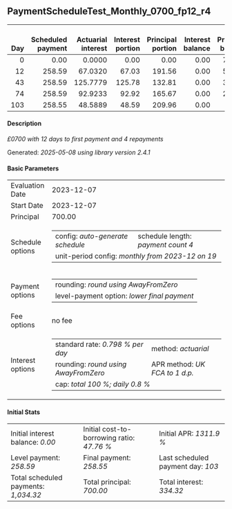 <h2>PaymentScheduleTest_Monthly_0700_fp12_r4</h2>
<table>
    <thead style="vertical-align: bottom;">
        <th style="text-align: right;">Day</th>
        <th style="text-align: right;">Scheduled payment</th>
        <th style="text-align: right;">Actuarial interest</th>
        <th style="text-align: right;">Interest portion</th>
        <th style="text-align: right;">Principal portion</th>
        <th style="text-align: right;">Interest balance</th>
        <th style="text-align: right;">Principal balance</th>
        <th style="text-align: right;">Total actuarial interest</th>
        <th style="text-align: right;">Total interest</th>
        <th style="text-align: right;">Total principal</th>
    </thead>
    <tr style="text-align: right;">
        <td class="ci00">0</td>
        <td class="ci01" style="white-space: nowrap;">0.00</td>
        <td class="ci02">0.0000</td>
        <td class="ci03">0.00</td>
        <td class="ci04">0.00</td>
        <td class="ci05">0.00</td>
        <td class="ci06">700.00</td>
        <td class="ci07">0.0000</td>
        <td class="ci08">0.00</td>
        <td class="ci09">0.00</td>
    </tr>
    <tr style="text-align: right;">
        <td class="ci00">12</td>
        <td class="ci01" style="white-space: nowrap;">258.59</td>
        <td class="ci02">67.0320</td>
        <td class="ci03">67.03</td>
        <td class="ci04">191.56</td>
        <td class="ci05">0.00</td>
        <td class="ci06">508.44</td>
        <td class="ci07">67.0320</td>
        <td class="ci08">67.03</td>
        <td class="ci09">191.56</td>
    </tr>
    <tr style="text-align: right;">
        <td class="ci00">43</td>
        <td class="ci01" style="white-space: nowrap;">258.59</td>
        <td class="ci02">125.7779</td>
        <td class="ci03">125.78</td>
        <td class="ci04">132.81</td>
        <td class="ci05">0.00</td>
        <td class="ci06">375.63</td>
        <td class="ci07">192.8099</td>
        <td class="ci08">192.81</td>
        <td class="ci09">324.37</td>
    </tr>
    <tr style="text-align: right;">
        <td class="ci00">74</td>
        <td class="ci01" style="white-space: nowrap;">258.59</td>
        <td class="ci02">92.9233</td>
        <td class="ci03">92.92</td>
        <td class="ci04">165.67</td>
        <td class="ci05">0.00</td>
        <td class="ci06">209.96</td>
        <td class="ci07">285.7332</td>
        <td class="ci08">285.73</td>
        <td class="ci09">490.04</td>
    </tr>
    <tr style="text-align: right;">
        <td class="ci00">103</td>
        <td class="ci01" style="white-space: nowrap;">258.55</td>
        <td class="ci02">48.5889</td>
        <td class="ci03">48.59</td>
        <td class="ci04">209.96</td>
        <td class="ci05">0.00</td>
        <td class="ci06">0.00</td>
        <td class="ci07">334.3222</td>
        <td class="ci08">334.32</td>
        <td class="ci09">700.00</td>
    </tr>
</table>
<h4>Description</h4>
<p><i>£0700 with 12 days to first payment and 4 repayments</i></p>
<p>Generated: <i>2025-05-08 using library version 2.4.1</i></p>
<h4>Basic Parameters</h4>
<table>
    <tr>
        <td>Evaluation Date</td>
        <td>2023-12-07</td>
    </tr>
    <tr>
        <td>Start Date</td>
        <td>2023-12-07</td>
    </tr>
    <tr>
        <td>Principal</td>
        <td>700.00</td>
    </tr>
    <tr>
        <td>Schedule options</td>
        <td>
            <table>
                <tr>
                    <td>config: <i>auto-generate schedule</i></td>
                    <td>schedule length: <i><i>payment count</i> 4</i></td>
                </tr>
                <tr>
                    <td colspan="2" style="white-space: nowrap;">unit-period config: <i>monthly from 2023-12 on 19</i></td>
                </tr>
            </table>
        </td>
    </tr>
    <tr>
        <td>Payment options</td>
        <td>
            <table>
                <tr>
                    <td>rounding: <i>round using AwayFromZero</i></td>
                </tr>
                <tr>
                    <td>level-payment option: <i>lower&nbsp;final&nbsp;payment</i></td>
                </tr>
            </table>
        </td>
    </tr>
    <tr>
        <td>Fee options</td>
        <td>no fee
        </td>
    </tr>
    <tr>
        <td>Interest options</td>
        <td>
            <table>
                <tr>
                    <td>standard rate: <i>0.798 % per day</i></td>
                    <td>method: <i>actuarial</i></td>
                </tr>
                <tr>
                    <td>rounding: <i>round using AwayFromZero</i></td>
                    <td>APR method: <i>UK FCA to 1 d.p.</i></td>
                </tr>
                <tr>
                    <td colspan="2">cap: <i>total 100 %; daily 0.8 %</td>
                </tr>
            </table>
        </td>
    </tr>
</table>
<h4>Initial Stats</h4>
<table>
    <tr>
        <td>Initial interest balance: <i>0.00</i></td>
        <td>Initial cost-to-borrowing ratio: <i>47.76 %</i></td>
        <td>Initial APR: <i>1311.9 %</i></td>
    </tr>
    <tr>
        <td>Level payment: <i>258.59</i></td>
        <td>Final payment: <i>258.55</i></td>
        <td>Last scheduled payment day: <i>103</i></td>
    </tr>
    <tr>
        <td>Total scheduled payments: <i>1,034.32</i></td>
        <td>Total principal: <i>700.00</i></td>
        <td>Total interest: <i>334.32</i></td>
    </tr>
</table>